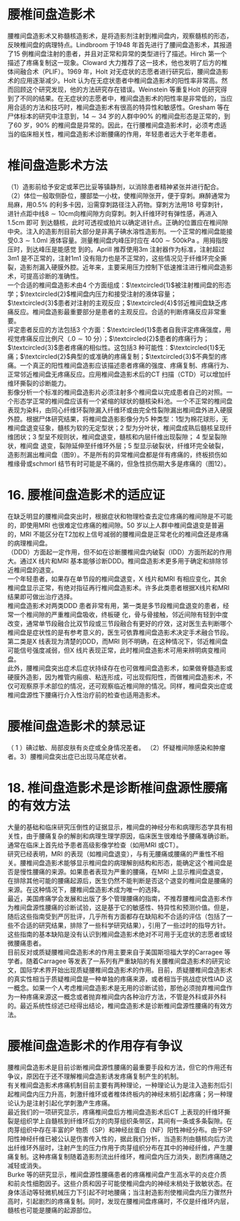 # 腰椎间盘造影术  
腰椎间盘造影术又称髓核造影术，是将造影剂注射到椎间盘内，观察髓核的形态，反映椎间盘的病理特点。Lindbroom 于1948 年首先进行了腰间盘造影术，其报道了15 例椎间盘注射的患者，并且对正常和异常的类型进行了描述。Hirch 第一个描述了疼痛复制这一现象。Cloward 大力推荐了这一技术，他也发明了后方的椎体间融合术（PLIF）。1969 年，Holt 对无症状的志愿者进行研究后，腰间盘造影术的应用逐渐减少。Holt 认为在无症状患者中椎间盘造影术的阳性率非常高。然而回顾这个研究发现，他的方法研究存在错误。Weinstein 等重复Holt 的研究得到了不同的结果。在无症状的志愿者中，椎间盘造影术的阳性率是非常低的，当应用合适的方法和技巧时，椎间盘造影术有很高的特异性和敏感性。Gresham 等在尸体标本的研究中注意到，$14\sim34$ 岁的人群中$90\%$ 的椎间盘形态是正常的，到了60 岁，$90\%$ 的椎间盘是异常的。因此，在行腰椎间盘造影术时，必须考虑适当的临床相关性，椎间盘造影术诊断腰痛的作用，年轻患者远大于老年患者。  
#  椎间盘造影术方法  
（1）造影前给予安定或苯巴比妥等镇静剂，以消除患者精神紧张并进行配合。  
（2）体位一般取侧卧位，腰部垫一小枕，使椎间隙张开，便于穿刺。麻醉通常为局麻，用$0.5\%$ 的利多卡因，沿需穿刺路径注入药物。穿刺方法用18 号穿刺针，进针点距中线$8\sim10\mathrm{cm}$向椎间隙方向穿刺。刺入纤维环时有弹性感，再进入 $1.5\mathrm{cm}$  即可 到达髓核，此时可透视或拍片以确定进针点。正确的位置应在椎间隙中央。注入的造影剂目前大部分是非离子碘水溶性造影剂。一个正常的椎间盘能接受$0.3\sim1.0\mathrm{ml}$ 液体容量。测量椎间盘内峰压时应在 $400\sim500\mathrm{kPa}$ 。用拇指按压时，到达峰压是能感觉 到的。Aprill 推荐使用$3\mathrm{m}$ 注射器作为标准，注射超过$3\mathrm{m}1$ 是不正常的，注射$1\mathrm{m}1$ 没有阻力也是不正常的，这些情况见于纤维环完全撕裂，造影剂漏入硬膜外腔。近年来，主要采用压力控制下低速推注进行椎间盘造影术，可提高诊断的准确性。  
一个合适的椎间盘造影术由4 个方面组成：$\textcircled{1}$被注射椎间盘的形态学；$\textcircled{2}$椎间盘内压力和接受注射的液体容量；$\textcircled{3}$患者对注射的主观反应；$\textcircled{4}$邻近椎间盘缺乏疼痛反应。椎间盘造影最重要部分是患者的主观反应。合适的判断疼痛反应非常重要。  
评定患者反应的方法包括3 个方面：$\textcircled{1}$患者自我评定疼痛强度，用视觉疼痛反应比例尺（$.0\sim10$ 分）；$\textcircled{2}$患者的疼痛行为；$\textcircled{3}$患者疼痛的相似性。这包括3 种可能性：$\textcircled{1}$无痛；$\textcircled{2}$典型的或准确的疼痛复制；$\textcircled{3}$不典型的疼痛。一个真正的阳性椎间盘造影应该描述患者疼痛的强度、疼痛复制、疼痛行为、正常邻近椎间盘无疼痛反应。应用椎间盘造影术后的CT 扫描（CTD）可以增加纤维环撕裂的诊断能力。  
影像分析一个标准的椎间盘造影片必须注射多个椎间盘以完成患者自己的对照。一个形态学正常的椎间盘应该有一个紧缩的球状的髓核染料池。一个不正常的椎间盘表现为染料，由同心纤维环裂隙漏入纤维环或由完全性裂隙漏出椎间盘外进入硬膜外腔。根据尸体研究结果，将椎间盘造影影像分为5 种类型：1型为棉花球形，无椎间盘退变征象，髓核为软的无定型状；2 型为分叶状，椎间盘成熟后髓核呈现纤维团状；3 型呈不规则状，椎间盘退变，髓核和内层纤维出现裂隙； 4  型呈裂隙状，椎间盘 退变，裂隙延伸至纤维环外层；5 型显示破裂状，纤维环完全破裂，造影剂漏出椎间盘（图9）。不是所有的异常椎间盘都是伴有疼痛的，终板损伤如椎缘骨或schmorl 结节有时可能是不痛的，但急性损伤期大多是疼痛的（图12）。  
# 16.  腰椎间盘造影术的适应证  
在缺乏明显的腰椎间盘突出时，根据症状和物理检查去定位疼痛的椎间隙是不可能的，即使用MRI 也很难定位疼痛的椎间隙。50 岁以上人群中椎间盘退变是普遍的，MRI 不能区分在T2加权上信号减弱的腰椎间盘是正常老化的椎间盘还是疼痛的病理椎间盘。  
（DDD）方面起一定作用，但不如在诊断腰椎间盘内破裂（IDD）方面所起的作用大。通过X 线片和MRI 基本能够诊断DDD。椎间盘造影术更多用于确定和排除邻近椎间盘的退变。  
一个年轻患者，如果存在单节段的椎间盘退变，X 线片和MRI 有相应变化，其余椎间盘显示正常，有绝对指征再行椎间盘造影术。许多此类患者根据X线片和MRI结果即可做出治疗选择。  
椎间盘造影术对两类DDD 患者非常有用，第一类是多节段椎间盘退变的患者，经常一个椎间隙的严重椎间盘吸收，终板硬 化，骨与骨接触，邻近间隙有轻到中度改变，通常单节段融合比双节段或三节段融合有更好的疗效，这对医生去判断哪个椎间盘是症状性的是有参考意义的，医生可依靠椎间盘造影术决定手术融合节段。第二类是X 线表现为清楚的DDD，而MRI 则不明确，在这种情况下，邻近椎间盘可能信号强度减弱，但X 线片表现正常，此时椎间盘造影术可用来辨明病变椎间盘。  
此外，腰椎间盘突出症术后症状持续存在也可做椎间盘造影术，如果做脊髓造影或硬膜外造影，因为椎管内瘢痕、粘连形成，可出现假阳性，而做椎间盘造影术，不仅可观察原手术部位的情况，还可观察临近椎间隙的情况。同样，椎间盘突出症或椎间盘源性下腰痛行介入性治疗前的检查也适用造影术。  
#  腰椎间盘造影术的禁忌证  
（ 1 ）碘过敏、局部皮肤有炎症或全身情况差者。 （2）怀疑椎间隙感染和肿瘤者。3）腰椎间盘突出症已出现马尾症状者。  
# 18. 椎间盘造影术是诊断椎间盘源性腰痛的有效方法  
大量的基础和临床研究压倒性的证据显示，椎间盘的神经分布和病理形态学具有相关性，由于腰痛复杂的解剖和病理生理学原因，临床医生很难给予腰痛准确诊断。通常在临床上首先给予患者高级影像学检查（如用MRI 或CT）。  
研究已经表明，MRI 的表现（如椎间盘退变），与有无腰痛或腰痛的严重性不相关。腰椎间盘造影术能够显示椎间盘的病理解剖结构和形态，能确定这个椎间盘是否是慢性腰痛的来源。如果患者表现为严重的腰痛，在MRI 上显示椎间盘退变，在排除其他可能的腰痛起源后，医生仍然不能判断是否这个退变的椎间盘是腰痛的来源。在这种情况下，腰椎间盘造影术成为唯一的选择。  
最近，美国疼痛学会发展和出版了多个管理腰痛的指南，不推荐腰椎间盘造影术作为椎间盘源性腰痛的诊断试验，这是基于它的敏感性、特异性和预测价值。但是，随后这些指南受到严厉批评，几乎所有方面都存在缺陷和不合适的评估（包括了一些不合适的研究结果，排除了一些科学研究结果），引用了一些过时的指导方针。这些指南的基本缺陷是没有认识到椎间盘造影术绝对不可用于无症状的志愿者或轻微腰痛患者。  
目前反对或质疑腰椎间盘造影术的作用主要来自于美国斯坦福大学的Carragee 等学者。随着Carragee 等发表了一系列有严重缺陷的有关腰椎间盘造影术的研究论文，国际学术界开始出现质疑腰椎间盘造影术的作用。目前，质疑腰椎间盘造影术的真实性相当于质疑椎间盘是一种单独的疼痛来源，或者相当于挑战症状性IAD 这一概念。如果一个人考虑椎间盘造影术是无用的诊断试验，那他必须抛弃椎间盘作为一种疼痛来源这一概念或者抛弃椎间盘内各种治疗方法，不管是外科或非外科的。最近系统性综述已经得出结论，椎间盘造影术是诊断椎间盘源性腰痛的有效方法。  
#  腰椎间盘造影术的作用存有争议  
腰椎间盘造影术是目前诊断椎间盘源性腰痛的最重要手段和方法，但它的作用还有争议，原因在于还不理解椎间盘造影诱发疼痛复制产生的机制。  
有关椎间盘造影术疼痛机制目前主要有两种理论，一种理论认为是注入造影剂后引起椎间盘内压力升高，刺激纤维环或者椎体终板内的神经末梢引起疼痛；另一种理论认为是注射引起化学刺激产生疼痛。  
最近我们的一项研究显示，疼痛椎间盘后方椎间盘造影术后CT 上表现的纤维环撕裂是组织学上自髓核到纤维环后方的肉芽组织条带区，其间有一条或多条裂隙。在肉芽组织中存在丰富的P 物质（SP）和神经丝蛋白（NF）阳性神经分布。由于SP 阳性神经纤维已被公认是伤害传入性的，据此我们分析，当造影剂由髓核向后方流出纤维环外层时，注射产生的压力作用于肉芽组织分布在其中的神经纤维，产生腰痛复制。这种疼痛复制随着造影剂流出纤维环，椎间盘内压力消失，剧烈疼痛随之减轻或消失。  
Burke 等的研究显示，椎间盘源性腰痛患者的疼痛椎间盘产生高水平的炎症介质和前炎性细胞因子。这些介质和因子可能使椎间盘内的神经末梢处于致敏状态。在身体活动等轻微机械压力下引起不时地腰痛；当注射造影剂使椎间盘内压力骤然升高时，引起剧烈的疼痛复制。同时，发现在腰椎间盘疼痛时，不仅是纤维环内层，髓核也可能是腰痛的起源部位。  
